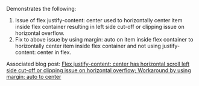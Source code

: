 Demonstrates the following:

1. Issue of flex justify-content: center used to horizontally center item inside flex container resulting in left side cut-off or clipping issue on horizontal overflow.
2. Fix to above issue by using margin: auto on item inside flex container to horizontally center item inside flex container and not using justify-content: center in flex.

Associated blog post: [Flex justify-content: center has horizontal scroll left side cut-off or clipping issue on horizontal overflow; Workaround by using margin: auto to center](https://raviswdev.blogspot.com/2024/04/flex-justify-content-center-has.html)
